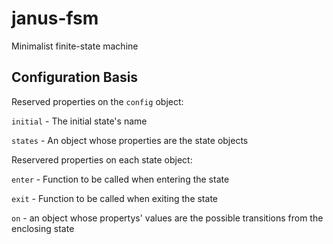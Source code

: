 # janus-fsm
Minimalist finite-state machine


## Configuration Basis

Reserved properties on the `config` object:

`initial` - The initial state's name

`states` - An object whose properties are the state objects


Reservered properties on each state object:

`enter` - Function to be called when entering the state

`exit` - Function to be called when exiting the state

`on` - an object whose propertys' values are the possible transitions from the enclosing state
